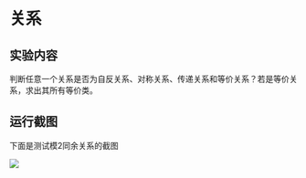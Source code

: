 # 关系

## 实验内容
判断任意一个关系是否为自反关系、对称关系、传递关系和等价关系？若是等价关系，求出其所有等价类。

## 运行截图

下面是测试模2同余关系的截图

![](https://upload.cc/i1/2020/05/23/kfKML4.png)